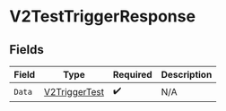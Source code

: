 # V2TestTriggerResponse


## Fields

| Field                                                     | Type                                                      | Required                                                  | Description                                               |
| --------------------------------------------------------- | --------------------------------------------------------- | --------------------------------------------------------- | --------------------------------------------------------- |
| `Data`                                                    | [V2TriggerTest](../../Models/Components/V2TriggerTest.md) | :heavy_check_mark:                                        | N/A                                                       |